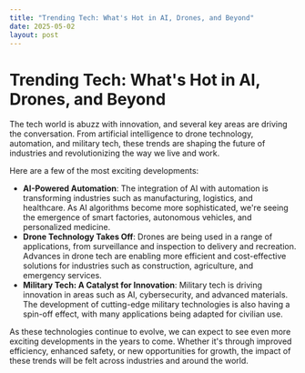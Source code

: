 ```yaml
---
title: "Trending Tech: What's Hot in AI, Drones, and Beyond"
date: 2025-05-02
layout: post
---
```


# Trending Tech: What's Hot in AI, Drones, and Beyond
The tech world is abuzz with innovation, and several key areas are driving the conversation. From artificial intelligence to drone technology, automation, and military tech, these trends are shaping the future of industries and revolutionizing the way we live and work.

Here are a few of the most exciting developments:
* **AI-Powered Automation**: The integration of AI with automation is transforming industries such as manufacturing, logistics, and healthcare. As AI algorithms become more sophisticated, we're seeing the emergence of smart factories, autonomous vehicles, and personalized medicine.
* **Drone Technology Takes Off**: Drones are being used in a range of applications, from surveillance and inspection to delivery and recreation. Advances in drone tech are enabling more efficient and cost-effective solutions for industries such as construction, agriculture, and emergency services.
* **Military Tech: A Catalyst for Innovation**: Military tech is driving innovation in areas such as AI, cybersecurity, and advanced materials. The development of cutting-edge military technologies is also having a spin-off effect, with many applications being adapted for civilian use.

As these technologies continue to evolve, we can expect to see even more exciting developments in the years to come. Whether it's through improved efficiency, enhanced safety, or new opportunities for growth, the impact of these trends will be felt across industries and around the world.